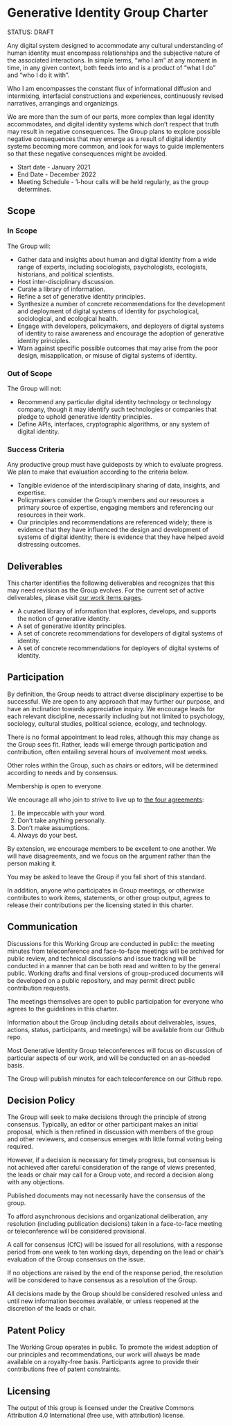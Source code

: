 # Generative Identity Group Charter

STATUS: DRAFT

Any digital system designed to accommodate any cultural understanding of human
identity must encompass relationships and the subjective nature of the
associated interactions. In simple terms, “who I am” at any moment in time, in
any given context, both feeds into and is a product of “what I do” and “who I do
it with”.

Who I am encompasses the constant flux of informational diffusion and
intermixing, interfacial constructions and experiences, continuously revised
narratives, arrangings and organizings.

We are more than the sum of our parts, more complex than legal identity
accommodates, and digital identity systems which don’t respect that truth may
result in negative consequences. The Group plans to explore possible
negative consequences that may emerge as a result of digital identity systems
becoming more common, and look for ways to guide implementers so that these
negative consequences might be avoided.

* Start date - January 2021 
* End Date - December 2022 
* Meeting Schedule - 1-hour calls will be held regularly, as the group determines.

## Scope

### In Scope
The Group will:
* Gather data and insights about human and digital identity from a wide range of
  experts, including sociologists, psychologists, ecologists, historians, and
  political scientists.
* Host inter-disciplinary discussion.
* Curate a library of information.
* Refine a set of generative identity principles.
* Synthesize a number of concrete recommendations for the development and
  deployment of digital systems of identity for psychological, sociological,
  and ecological health.
* Engage with developers, policymakers, and deployers of digital systems of
  identity to raise awareness and encourage the adoption of generative identity
  principles.
* Warn against specific possible outcomes that may arise from the poor design,
  misapplication, or misuse of digital systems of identity.

### Out of Scope
The Group will not:
* Recommend any particular digital identity technology or technology company,
  though it may identify such technologies or companies that pledge to uphold
  generative identity principles.
* Define APIs, interfaces, cryptographic algorithms, or any system of digital
  identity.

### Success Criteria
Any productive group must have guideposts by which to evaluate progress. We plan to make that evaluation according to the criteria below.
* Tangible evidence of the interdisciplinary sharing of data, insights, and
  expertise.
* Policymakers consider the Group’s members and our resources a primary source
  of expertise, engaging members and referencing our resources in their work.
* Our principles and recommendations are referenced widely; there is evidence
  that they have influenced the design and development of systems of digital
  identity; there is evidence that they have helped avoid distressing outcomes.

## Deliverables
This charter identifies the following deliverables and recognizes that this may
need revision as the Group evolves. For the current set of active deliverables,
please visit [our work items pages](https://github.com/generative-identity-group/gig-work-items).
* A curated library of information that explores, develops, and supports the
  notion of generative identity.
* A set of generative identity principles.
* A set of concrete recommendations for developers of digital systems of identity.
* A set of concrete recommendations for deployers of digital systems of identity.

## Participation
By definition, the Group needs to attract diverse disciplinary expertise to be
successful. We are open to any approach that may further our purpose, and have
an inclination towards appreciative inquiry. We encourage leads for each
relevant discipline, necessarily including but not limited to psychology,
sociology, cultural studies, political science, ecology, and technology.

There is no formal appointment to lead roles, although this may change as the
Group sees fit. Rather, leads will emerge through participation and
contribution, often entailing several hours of involvement most weeks.

Other roles within the Group, such as chairs or editors, will be determined
according to needs and by consensus.

Membership is open to everyone.

We encourage all who join to strive to live up to
[the four agreements](https://en.wikipedia.org/wiki/The_Four_Agreements):
1. Be impeccable with your word.
1. Don’t take anything personally.
1. Don’t make assumptions.
1. Always do your best.

By extension, we encourage members to be excellent to one another. We will have
disagreements, and we focus on the argument rather than the person making it.

You may be asked to leave the Group if you fall short of this standard.

In addition, anyone who participates in Group meetings, or otherwise contributes
to work items, statements, or other group output, agrees to release their
contributions per the licensing stated in this charter.

## Communication
Discussions for this Working Group are conducted in public: the meeting minutes
from teleconference and face-to-face meetings will be archived for public
review, and technical discussions and issue tracking will be conducted in a
manner that can be both read and written to by the general public. Working
drafts and final versions of group-produced documents will be developed on a
public repository, and may permit direct public contribution requests. 

The meetings themselves are open to public participation for everyone who agrees
to the guidelines in this charter.

Information about the Group (including details about deliverables, issues,
actions, status, participants, and meetings) will be available from our Github
repo.

Most Generative Identity Group teleconferences will focus on discussion of
particular aspects of our work, and will be conducted on an as-needed basis.

The Group will publish minutes for each teleconference on our Github repo.

## Decision Policy
The Group will seek to make decisions through the principle of strong
consensus. Typically, an editor or other participant makes an initial proposal,
which is then refined in discussion with members of the group and other
reviewers, and consensus emerges with little formal voting being required.

However, if a decision is necessary for timely progress, but consensus is not
achieved after careful consideration of the range of views presented, the leads
or chair may call for a Group vote, and record a decision along with any
objections.

Published documents may not necessarily have the consensus of the group.

To afford asynchronous decisions and organizational deliberation, any resolution
(including publication decisions) taken in a face-to-face meeting or
teleconference will be considered provisional.

A call for consensus (CfC) will be issued for all resolutions, with a response
period from one week to ten working days, depending on the lead or chair’s
evaluation of the Group consensus on the issue.

If no objections are raised by the end of the response period, the resolution
will be considered to have consensus as a resolution of the Group.

All decisions made by the Group should be considered resolved unless and until
new information becomes available, or unless reopened at the discretion of the
leads or chair.

## Patent Policy
The Working Group operates in public. To promote the widest adoption of our
principles and recommendations, our work will always be made available on a
royalty-free basis. Participants agree to provide their contributions free of
patent constraints.

## Licensing
The output of this group is licensed under the Creative Commons Attribution 4.0
International (free use, with attribution) license.
